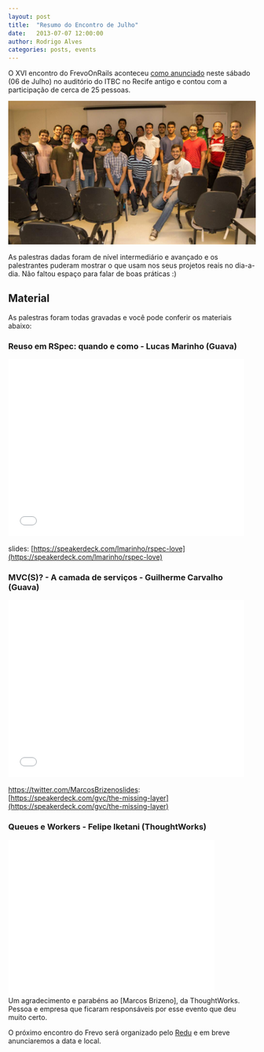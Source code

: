 ```yaml
---
layout: post
title:  "Resumo do Encontro de Julho"
date:   2013-07-07 12:00:00
author: Rodrigo Alves
categories: posts, events
---
```


O XVI encontro do FrevoOnRails aconteceu [como anunciado] neste sábado (06 de Julho) no auditório do ITBC no Recife antigo e contou com a participação de cerca de 25 pessoas.

![Participantes do XVI encontro do FrevoOnRails](/images/xvi-frevo-foto.jpg)

As palestras dadas foram de nível intermediário e avançado e os palestrantes puderam mostrar o que usam nos seus projetos reais no dia-a-dia. Não faltou espaço para falar de boas práticas :)

## Material

As palestras foram todas gravadas e você pode conferir os materiais abaixo:

### Reuso em RSpec: quando e como - Lucas Marinho (Guava)

<iframe width="480" height="360" src="//www.youtube.com/embed/yfK9VxjXSWM" frameborder="0" >  </iframe>

slides: [https://speakerdeck.com/lmarinho/rspec-love](https://speakerdeck.com/lmarinho/rspec-love)

### MVC(S)? - A camada de serviços - Guilherme Carvalho (Guava)

<iframe width="480" height="360" src="//www.youtube.com/embed/8kU8C16SheI" frameborder="0" >           </iframe>

https://twitter.com/MarcosBrizenoslides: [https://speakerdeck.com/gvc/the-missing-layer](https://speakerdeck.com/gvc/the-missing-layer)

### Queues e Workers - Felipe Iketani (ThoughtWorks)

<iframe width="420" height="315" src="//www.youtube.com/embed/M4nCayrcmnU" frameborder="0" >   </iframe>

<br>
Um agradecimento e parabéns ao [Marcos Brizeno], da ThoughtWorks. Pessoa e empresa que ficaram responsáveis por esse evento que deu muito certo.

O próximo encontro do Frevo será organizado pelo [Redu] e em breve anunciaremos a data e local.

[como anunciado]: http://frevoonrails.com.br/blog/2013/06/20/encontro-de-julho/
[Marcos Brizeno]: https://twitter.com/MarcosBrizeno
[Redu]: http://redu.com.br/
